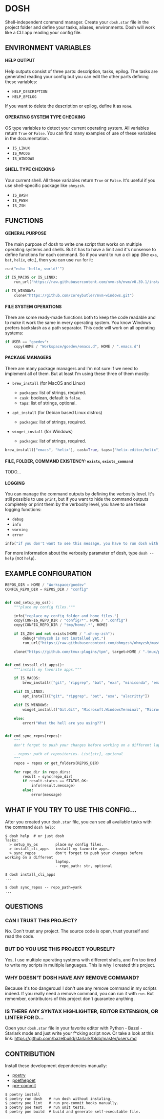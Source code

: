 # DOSH

Shell-independent command manager. Create your `dosh.star` file in the
project folder and define your tasks, aliases, environments. Dosh will
work like a CLI app reading your config file.


## ENVIRONMENT VARIABLES

#### HELP OUTPUT

Help outputs consist of three parts: description, tasks, epilog. The
tasks are generated reading your config but you can edit the other
parts defining these variables:

- `HELP_DESCRIPTION`
- `HELP_EPILOG`

If you want to delete the description or epilog, define it as `None`.


#### OPERATING SYSTEM TYPE CHECKING

OS type variables to detect your current operating system. All
variables return `True` or `False`. You can find many examples of use
of these variables in the documentation.

- `IS_LINUX`
- `IS_MACOS`
- `IS_WINDOWS`


#### SHELL TYPE CHECKING

Your current shell. All these variables return `True` or `False`. It's
useful if you use shell-specific package like `ohmyzsh`.

- `IS_BASH`
- `IS_PWSH`
- `IS_ZSH`


## FUNCTIONS

#### GENERAL PURPOSE

The main purpose of dosh to write one script that works on multiple
operating systems and shells. But it has to have a limit and it's
nonsense to define functions for each command. So if you want to run a
cli app (like `exa`, `bat`, `helix`, etc.), then you can use `run` for
it:

```python
run("echo 'hello, world!'")

if IS_MACOS or IS_LINUX:
    run_url("https://raw.githubusercontent.com/nvm-sh/nvm/v0.39.1/install.sh")

if IS_WINDOWS:
    clone("https://github.com/coreybutler/nvm-windows.git")
```

#### FILE SYSTEM OPERATIONS

There are some ready-made functions both to keep the code readable and
to make it work the same in every operating system. You know Windows
prefers backslash as a path separator. This code will work on all
operating systems:

```python
if USER == "goedev":
    copy(HOME / "Workspace/goedev/emacs.d", HOME / ".emacs.d")
```


#### PACKAGE MANAGERS

There are many package managers and I'm not sure if we need to
implement all of them. But at least I'm using these three of them
mostly:

- `brew_install` (for MacOS and Linux)
  - `packages`: list of strings, required.
  - `cask`: boolean, default is `false`.
  - `taps`: list of strings, optional.

- `apt_install` (for Debian based Linux distros)
  - `packages`: list of strings, required.

- `winget_install` (for Windows)
  - `packages`: list of strings, required.

```python
brew_install(["emacs", "helix"], cask=True, taps=["helix-editor/helix"])
```

#### FILE, FOLDER, COMMAND EXISTENCY: `exists`, `exists_command`

TODO...


#### LOGGING

You can manage the command outputs by defining the verbosity
level. It's still possible to use `print`, but if you want to hide the
command outputs completely or print them by the verbosity level, you
have to use these logging functions:

- `debug`
- `info`
- `warning`
- `error`

```python
info("if you don't want to see this message, you have to run dosh with the correct verbosity level.")
```

For more information about the verbosity parameter of dosh, type `dosh --help` (not `help`).


## EXAMPLE CONFIGURATION

```python
REPOS_DIR = HOME / "Workspace/goedev"
CONFIG_REPO_DIR = REPOS_DIR / "config"


def cmd_setup_my_os():
    """place my config files."""

    info("replace my config folder and home files.")
    copy(CONFIG_REPO_DIR / "config/*", HOME / ".config")
    copy(CONFIG_REPO_DIR / "tmp/home/.*", HOME)

    if IS_ZSH and not exists(HOME / ".oh-my-zsh"):
        debug("ohmyzsh is not installed yet.")
        run_url("https://raw.githubusercontent.com/ohmyzsh/ohmyzsh/master/tools/install.sh")

    clone("https://github.com/tmux-plugins/tpm", target=HOME / ".tmux/plugins/tpm", fetch=True)


def cmd_install_cli_apps():
    """install my favorite apps."""

    if IS_MACOS:
        brew_install(["git", "ripgrep", "bat", "exa", "miniconda", "emacs"])

    elif IS_LINUX:
        apt_install(["git", "ripgrep", "bat", "exa", "alacritty"])

    elif IS_WINDOWS:
        winget_install(["Git.Git", "Microsoft.WindowsTerminal", "Microsoft.VisualStudioCode"])

    else:
        error("What the hell are you using??")


def cmd_sync_repos(repos):
    """
    don't forget to push your changes before working on a different laptop.

    - repos: path of repositories. List[str], optional
    """
    repos = repos or get_folders(REPOS_DIR)

    for repo_dir in repo_dirs:
        result = sync(repo_dir)
        if result.status == STATUS_OK:
            info(result.message)
        else:
            error(message)
```

## WHAT IF YOU TRY TO USE THIS CONFIG...

After you created your `dosh.star` file, you can see all available
tasks with the command `dosh help`:

```shell
$ dosh help  # or just dosh
Tasks:
  > setup_my_os        place my config files.
  > install_cli_apps   install my favorite apps.
  > sync_repos         don't forget to push your changes before working on a different
                       laptop.
                       - repo_path: str, optional

$ dosh install_cli_apps
...

$ dosh sync_repos -- repo_path=yank
...
```


## QUESTIONS

### CAN I TRUST THIS PROJECT?

No. Don't trust any project. The source code is open, trust yourself
and read the code.


### BUT DO YOU USE THIS PROJECT YOURSELF?

Yes, I use multiple operating systems with different shells, and I'm
too tired to write my scripts in multiple languages. This is why I
created this project.


### WHY DOESN'T DOSH HAVE ANY REMOVE COMMAND?

Because it's too dangerous! I don't use any remove command in my
scripts indeed. If you really need a remove command, you can run it
with `run`. But remember, contributors of this project don't
guarantee anything.


### IS THERE ANY SYNTAX HIGHLIGHTER, EDITOR EXTENSION, OR LINTER FOR D...

Open your `dosh.star` file in your favorite editor with Python -
Bazel - Starlark mode and just write your f*cking script now.  Or take
a look at this link:
https://github.com/bazelbuild/starlark/blob/master/users.md


## CONTRIBUTION

Install these development dependencies manually:

- [poetry](https://python-poetry.org/)
- [poethepoet](https://github.com/nat-n/poethepoet)
- [pre-commit](https://pre-commit.com/)

```shell
$ poetry install
$ poetry run dosh   # run dosh without instaling.
$ poetry poe lint   # run pre-commit hooks manually.
$ poetry poe test   # run unit tests.
$ poetry poe build  # build and generate self-executable file.
```
